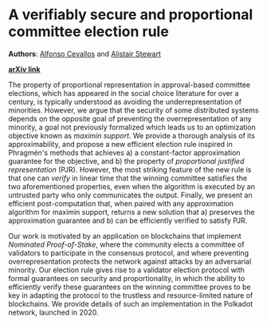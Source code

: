 # A verifiably secure and proportional committee election rule

**Authors**: [Alfonso Cevallos](/research_team_members/alfonso.html) and [Alistair Stewart](/research_team_members/alistair.html)

**[arXiv link](https://arxiv.org/abs/2004.12990)**

The property of proportional representation in approval-based committee elections, which has appeared in the social choice literature for over a century, is typically understood as avoiding the underrepresentation of minorities. However, we argue that the security of some distributed systems depends on the opposite goal of preventing the overrepresentation of any minority, a goal not previously formalized which leads us to an optimization objective known as *maximin support*. We provide a thorough analysis of its approximability, and propose a new efficient election rule inspired in Phragmén's methods 
that achieves a) a constant-factor approximation guarantee for the objective, and b) the property of *proportional justified representation* (PJR). However, the most striking feature of the new rule is that one can *verify* in linear time that the winning committee satisfies the two aforementioned properties, even when the algorithm is executed by an untrusted party who only communicates the output. Finally, we present an efficient post-computation that, when paired with any approximation algorithm for maximin support, returns a new solution that a) preserves the approximation guarantee and b) can be efficiently verified to satisfy PJR.

Our work is motivated by an application on blockchains that implement *Nominated Proof-of-Stake*, where the community elects a committee of validators to participate in the consensus protocol, and where preventing overrepresentation protects the network against attacks by an adversarial minority. Our election rule gives rise to a validator election protocol with formal guarantees on security and proportionality, in which the ability to efficiently verify these guarantees on the winning committee proves to be key in adapting the protocol to the trustless and resource-limited nature of blockchains. 
We provide details of such an implementation in the Polkadot network, launched in 2020.